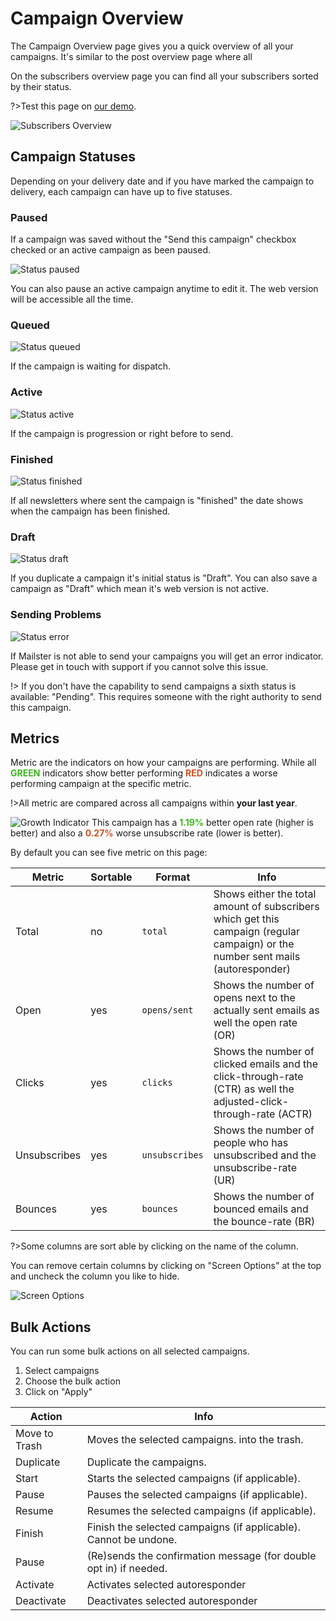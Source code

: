 # Campaign Overview

The Campaign Overview page gives you a quick overview of all your campaigns. It's similar to the post overview page where all

On the subscribers overview page you can find all your subscribers sorted by their status.

?>Test this page on [our demo](https://demo.mailster.co/wp-admin/edit.php?post_type=newsletter).

![Subscribers Overview](assets/campaign-overview.png)

## Campaign Statuses

Depending on your delivery date and if you have marked the campaign to delivery, each campaign can have up to five statuses.

### Paused

If a campaign was saved without the "Send this campaign" checkbox checked or an active campaign as been paused.

![Status paused](assets/status-paused.png ':size=300')

You can also pause an active campaign anytime to edit it. The web version will be accessible all the time.

### Queued

![Status queued](assets/status-queued.png ':size=300')

If the campaign is waiting for dispatch.

### Active

![Status active](assets/status-active.png ':size=300')

If the campaign is progression or right before to send.

### Finished

![Status finished](assets/status-finished.png ':size=300')

If all newsletters where sent the campaign is "finished" the date shows when the campaign has been finished.

### Draft

![Status draft](assets/status-draft.png ':size=300')

If you duplicate a campaign it's initial status is "Draft". You can also save a campaign as "Draft" which mean it's web version is not active.

### Sending Problems

![Status error](assets/status-error.png ':size=300')

If Mailster is not able to send your campaigns you will get an error indicator. Please get in touch with support if you cannot solve this issue.

!> If you don't have the capability to send campaigns a sixth status is available: "Pending". This requires someone with the right authority to send this campaign.

## Metrics

Metric are the indicators on how your campaigns are performing. While all **<span style="color: #3ab61b">GREEN</span>** indicators show better performing **<span style="color: #d54e21">RED</span>** indicates a worse performing campaign at the specific metric.

!>All metric are compared across all campaigns within **your last year**.

![Growth Indicator](assets/growth-indicator.png)
This campaign has a **<span style="color: #3ab61b">1.19%</span>** better open rate (higher is better) and also a **<span style="color: #d54e21">0.27%</span>** worse unsubscribe rate (lower is better).

By default you can see five metric on this page:

| Metric       | Sortable | Format         | Info                                                                                                                             |
| ------------ | -------- | -------------- | -------------------------------------------------------------------------------------------------------------------------------- |
| Total        | no       | `total`        | Shows either the total amount of subscribers which get this campaign (regular campaign) or the number sent mails (autoresponder) |
| Open         | yes      | `opens/sent`   | Shows the number of opens next to the actually sent emails as well the open rate (OR)                                            |
| Clicks       | yes      | `clicks`       | Shows the number of clicked emails and the click-through-rate (CTR) as well the adjusted-click-through-rate (ACTR)               |
| Unsubscribes | yes      | `unsubscribes` | Shows the number of people who has unsubscribed and the unsubscribe-rate (UR)                                                    |
| Bounces      | yes      | `bounces`      | Shows the number of bounced emails and the bounce-rate (BR)                                                                      |

?>Some columns are sort able by clicking on the name of the column.

You can remove certain columns by clicking on "Screen Options" at the top and uncheck the column you like to hide.

![Screen Options](assets/screen-options.png)

## Bulk Actions

You can run some bulk actions on all selected campaigns.

1. Select campaigns
2. Choose the bulk action
3. Click on "Apply"

| Action        | Info                                                              |
| ------------- | ----------------------------------------------------------------- |
| Move to Trash | Moves the selected campaigns. into the trash.                     |
| Duplicate     | Duplicate the campaigns.                                          |
| Start         | Starts the selected campaigns (if applicable).                    |
| Pause         | Pauses the selected campaigns (if applicable).                    |
| Resume        | Resumes the selected campaigns (if applicable).                   |
| Finish        | Finish the selected campaigns (if applicable). Cannot be undone.  |
| Pause         | (Re)sends the confirmation message (for double opt in) if needed. |
| Activate      | Activates selected autoresponder                                  |
| Deactivate    | Deactivates selected autoresponder                                |
